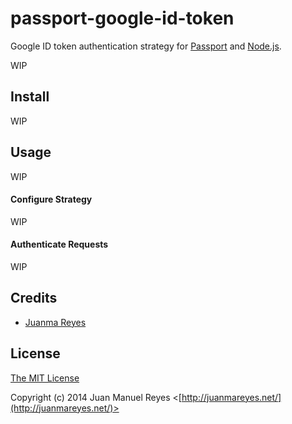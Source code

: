 passport-google-id-token
========================

Google ID token authentication strategy for [Passport](http://passportjs.org/) and [Node.js](http://nodejs.org/).

WIP

## Install

WIP

## Usage

WIP

#### Configure Strategy

WIP

#### Authenticate Requests

WIP

## Credits

  - [Juanma Reyes](http://github.com/jmreyes)

## License

[The MIT License](http://opensource.org/licenses/MIT)

Copyright (c) 2014 Juan Manuel Reyes <[http://juanmareyes.net/](http://juanmareyes.net/)>
